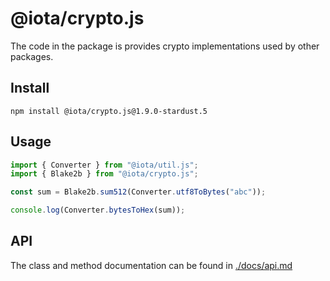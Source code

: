 # @iota/crypto.js

The code in the package is provides crypto implementations used by other packages.

## Install

```shell
npm install @iota/crypto.js@1.9.0-stardust.5
```

## Usage

```js
import { Converter } from "@iota/util.js";
import { Blake2b } from "@iota/crypto.js";

const sum = Blake2b.sum512(Converter.utf8ToBytes("abc"));

console.log(Converter.bytesToHex(sum));
```

## API

The class and method documentation can be found in [./docs/api.md](./docs/api.md)

